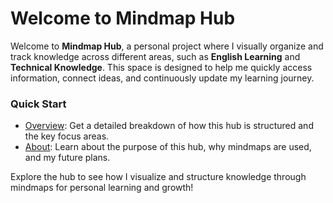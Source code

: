 # Welcome to Mindmap Hub

Welcome to **Mindmap Hub**, a personal project where I visually organize and track knowledge across different areas, such as **English Learning** and **Technical Knowledge**. This space is designed to help me quickly access information, connect ideas, and continuously update my learning journey.

### Quick Start

- [Overview](overview.md): Get a detailed breakdown of how this hub is structured and the key focus areas.
- [About](about.md): Learn about the purpose of this hub, why mindmaps are used, and my future plans.

Explore the hub to see how I visualize and structure knowledge through mindmaps for personal learning and growth!

